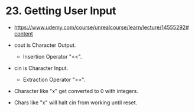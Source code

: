 # 23. Getting User Input

- <https://www.udemy.com/course/unrealcourse/learn/lecture/14555292#content>

- cout is Character Output.
  - Insertion Operator "<<".
- cin is Character Input.
  - Extraction Operator ">>".
- Character like "x" get converted to 0 with integers.
- Chars like "x" will halt cin from working until reset.
